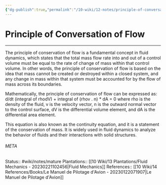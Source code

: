 ```yaml
---
{"dg-publish":true,"permalink":"/10-wiki/12-notes/principle-of-conversation-of-flow-20230309072422/"}
---
```


# Principle of Conversation of Flow
---
The principle of conservation of flow is a fundamental concept in fluid dynamics, which states that the total mass flow rate into and out of a control volume must be equal to the rate of change of mass within that control volume. In other words, the principle of conservation of flow is based on the idea that mass cannot be created or destroyed within a closed system, and any change in mass within that system must be accounted for by the flow of mass across its boundaries.

Mathematically, the principle of conservation of flow can be expressed as:
d/dt (integral of rhodV) + integral of (rhov . n) * dA = 0
where rho is the density of the fluid, v is the velocity vector, n is the outward normal vector to the control surface, dV is the differential volume element, and dA is the differential area element.

This equation is also known as the continuity equation, and it is a statement of the conservation of mass. It is widely used in fluid dynamics to analyze the behavior of fluids and their interactions with solid structures.



###### META
Status:: #wiki/notes/mature 
Plantations:: [[10 Wiki/13 Plantations/Fluid Mechanics - 20230221102456\|Fluid Mechanics]]
References:: [[10 Wiki/14 References/Books/Le Manuel de Pilotage d'Avion - 20230122071907\|Le Manuel de Pilotage d'Avion]]
